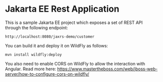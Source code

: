 # Jakarta EE Rest Application

This is a sample Jakarta EE project which exposes a set of REST API through the following endpoint:

```
http://localhost:8080/jaxrs-demo/customer
```

You can build it and deploy it on WildFly as follows:

```
mvn install wildfly:deploy
```

You also need to enable CORS on WildFly to allow the interaction with Angular.
Read more here: https://www.mastertheboss.com/web/jboss-web-server/how-to-configure-cors-on-wildfly/
